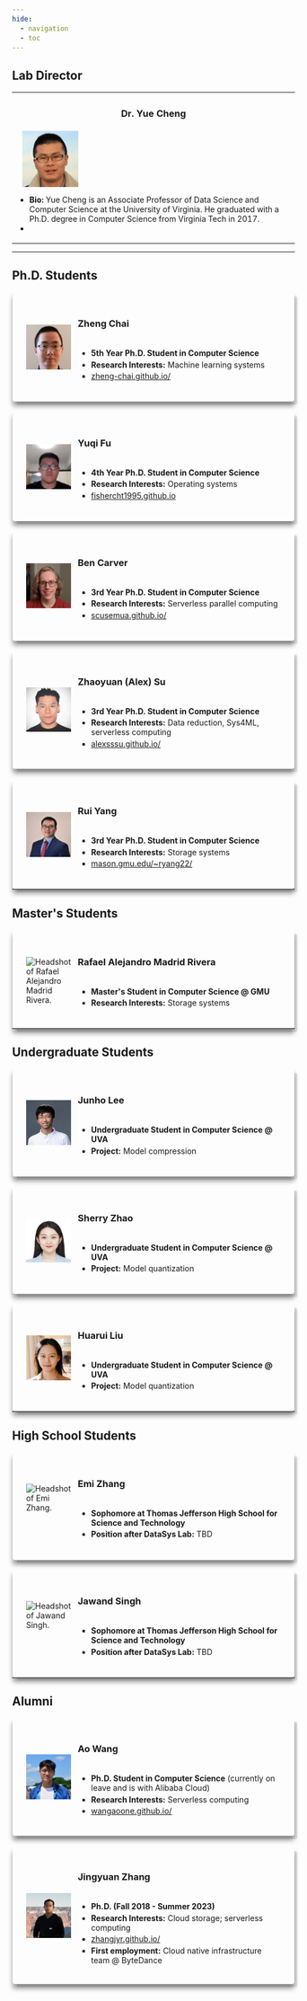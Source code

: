 ```yaml
---
hide:
  - navigation 
  - toc        
---
```


<script src="//code.iconify.design/1/1.0.6/iconify.min.js"></script>

<style>

  .responsive-grid {
    display: grid;
    width: 100%;
    grid-template-columns: repeat(1, 1fr);
    gap: 2rem;
  }

  @media screen and (min-width: 64rem) {
    .responsive-grid {
      grid-template-columns: repeat(3, 1fr);
    }
  }

  .card-wrapper {
    text-decoration: none;
    transition: none;
    background: none;
    padding: 0;
  }

  .card {
    position: relative;
    padding: 1.5rem;
    display: flex;
    flex-direction: row;
    -moz-box-align: center;
    align-items: center;
    height: 90%;
    -moz-box-pack: start;
    justify-content: flex-start;
    box-shadow: rgba(0, 0, 0, 0.1) 0.4rem 0.4rem 0px -0.0625rem, rgba(0, 0, 0, 0.40) 0px 0.50rem 0.5rem 0px;
    transition: all 0.6s cubic-bezier(0.165, 0.84, 0.44, 1) 0s;
  }

  .card:hover {
    box-shadow: rgba(0, 0, 0, 0.4) 0.40rem 0.40rem 0px -0.0625rem, rgba(0, 0, 0, 0.60) 0px 0.50rem 0.5rem 0px;
  }

  @media screen and (min-width: 75rem) {
    .card {
      padding: 2rem 2.5rem;
      margin: 0px 1px;
      border-radius: 4px;
    }
  }

  @media screen and (min-width: 36rem) {
    .card {
      padding: 1rem 1.5rem;
      margin: 0px 1px;
      border-radius: 4px;

    }
  }

  .card .logo {
    margin-right: 0.75rem;
    width: 80px;
    height: 80px;
  }

  .card .card-content {
    display: flex;
    flex: 1 1 0%;
    flex-direction: column;
    width: 100%;
  }

  .cardback{
  background-color: #ADAEB3;
  }

  #container-background {
        top: 0px;
        left: 0px;
        background-color: #ADAEB3; /* Use background-image or whatever suits you here */
        width: 100%; /* Your width */
        height: 70px; /* Your height */
    }​ 

  .card .card-content h3 {
    margin: 0;
  }
  
   .card .card-content h5 {
    margin: 0;
  }

  .card .card-content li {
    margin-top: 0.25em;
    margin-bottom: 0;
    font-size: 14px;
  }
  
  .li{
    font-size: 15px;
  }

  .card .card-content p {
    margin-top: 0.25em;
    margin-bottom: 0;
  }

  .card .card-content code {
    background: rgba(0, 0, 0, 0.05) none repeat scroll 0% 0%;
    padding: 2px 6px;
    border-radius: 4px;
  }


  .component-wrapper span.em {
    color: rgb(61, 61, 61);
  }

  .component-wrapper a {
    transition: color 125ms;
    padding: 2px 6px;
    margin: 0px 1px;
    border-radius: 4px;
    display: inline;
    cursor: pointer;
  }

  .component-wrapper a:hover {
    color: var(--md-typeset-a-color);
    background: var(--md-accent-fg-color--transparent);
  }
</style>


## Lab Director

<table width="600px">
	<tr>
		<th width="50%"> <h3>Dr. Yue Cheng</h3> </th>
	</tr>
	<tr>
		<td width="600px">
			&nbsp;&nbsp; <img style="vertical-align:middle" src="../images/YueCheng.png" width="100px">
			<ul>
				<li><b>Bio:</b> Yue Cheng is an Associate Professor of Data Science and Computer Science at the University of Virginia. He graduated with a Ph.D. degree in Computer Science from Virginia Tech in 2017. </li>
				<li><a target="_blank" href="https://tddg.github.io"><span class="iconify" data-align="bottom" data-width="26" data-height="26" data-icon="bx:bxs-home" data-inline="false"></span></a>&nbsp;&nbsp;
				<a target="_blank" href="https://scholar.google.com/citations?user=TMGwBH0AAAAJ&hl=en"><span class="iconify" data-align="bottom" data-width="26" data-height="26" data-icon="simple-icons:googlescholar" data-inline="false"></span></a>&nbsp;&nbsp;
				<a target="_blank" href="https://github.com/tddg"><span class="iconify" data-align="bottom" data-width="24" data-height="24" data-icon="ant-design:github-filled" data-inline="false"></span></a></li>
  			<ul>
		</td>
	</tr>
</table>

-------------------

## Ph.D. Students

<div class="responsive-grid">
  <div class="card">
    <div class="logo">
	  <img src="../images/ZhengChai.jpg" alt="Headshot of Zheng Chai.">
	</div>
	  <div class="card-content">
       	<h3>Zheng Chai</h3>
       	  <ul>
  			<li><b>5th Year Ph.D. Student in Computer Science</b></li>
  			<li><b>Research Interests:</b> Machine learning systems</li>
  			<li><span class="iconify" data-align="bottom" data-width="11" data-height="11" data-icon="el:home-alt" data-inline="false"></span> <a target="_blank" href="https://zheng-chai.github.io/">zheng-chai.github.io/</a></li>
		  </ul>
	  </div>
  </div>

  <div class="card">
    <div class="logo">
	  <img src="../images/YuqiFu.jpg" alt="Headshot of Yuqi Fu.">
	</div>
	  <div class="card-content">
       	<h3>Yuqi Fu</h3>
       	  <ul>
  			<li><b>4th Year Ph.D. Student in Computer Science</b></li>
  			<li><b>Research Interests:</b> Operating systems</li>
  			<li><span class="iconify" data-align="bottom" data-width="11" data-height="11" data-icon="el:home-alt" data-inline="false"></span> <a target="_blank" href="https://fishercht1995.github.io/">fishercht1995.github.io</a></li>
		  </ul>
	  </div>
  </div>

  <div class="card">
    <div class="logo">
	  <img src="../images/BenCarver.png" alt="Headshot of Ben Carver.">
	</div>
	  <div class="card-content">
       	<h3>Ben Carver</h3>
       	  <ul>
  			<li><b>3rd Year Ph.D. Student in Computer Science</b></li>
  			<li><b>Research Interests:</b> Serverless parallel computing</li>
  			<li><span class="iconify" data-align="bottom" data-width="11" data-height="11" data-icon="el:home-alt" data-inline="false"></span> <a target="_blank" href="https://scusemua.github.io/">scusemua.github.io/</a></li>
		  </ul>
	  </div>
  </div>

  <div class="card">
    <div class="logo">
	  <img src="../images/ZhaoyuanSu.jpg" alt="Headshot of Zhaoyuan Su.">
	</div>
	  <div class="card-content">
       	<h3>Zhaoyuan (Alex) Su</h3>
       	  <ul>
  			<li><b>3rd Year Ph.D. Student in Computer Science</b></li>
  			<li><b>Research Interests:</b> Data reduction, Sys4ML, serverless computing</li>
  			<li><span class="iconify" data-align="bottom" data-width="11" data-height="11" data-icon="el:home-alt" data-inline="false"></span> <a target="_blank" href="https://alexsssu.github.io/">alexsssu.github.io/</a></li>
		  </ul>
	  </div>
  </div>

  <div class="card">
    <div class="logo">
	  <img src="../images/RuiYang.jpeg" alt="Headshot of Rui Yang.">
	</div>
	  <div class="card-content">
       	<h3>Rui Yang</h3>
       	  <ul>
  			<li><b>3rd Year Ph.D. Student in Computer Science</b></li>
  			<li><b>Research Interests:</b> Storage systems</li>
  			<li><span class="iconify" data-align="bottom" data-width="11" data-height="11" data-icon="el:home-alt" data-inline="false"></span> <a target="_blank" href="https://mason.gmu.edu/~ryang22/">mason.gmu.edu/~ryang22/</a></li>
		  </ul>
	  </div>
  </div>
</div>

-------------------

## Master's Students

<div class="responsive-grid">
  <div class="card">
    <div class="logo">
	  <img src="../images/ttt.jpg" alt="Headshot of Rafael Alejandro Madrid Rivera.">
	</div>
	  <div class="card-content">
       	<h3>Rafael Alejandro Madrid Rivera</h3>
       	  <ul>
  			<li><b>Master's Student in Computer Science @ GMU</b></li>
  			<li><b>Research Interests:</b> Storage systems</li>
		  </ul>
	  </div>
  </div>
</div>


-------------------

## Undergraduate Students

<div class="responsive-grid">
  <div class="card">
    <div class="logo">
	  <img src="../images/JunhoLee.jpg" alt="Headshot of Junho Lee.">
	</div>
	  <div class="card-content">
       	<h3>Junho Lee</h3>
       	  <ul>
  			<li><b>Undergraduate Student in Computer Science @ UVA</b></li>
  			<li><b>Project:</b> Model compression</li>
		  </ul>
	  </div>
  </div>

  <div class="card">
    <div class="logo">
	  <img src="../images/SherryZhao.png" alt="Headshot of Ziqian (Sherry) Zhao.">
	</div>
	  <div class="card-content">
       	<h3>Sherry Zhao</h3>
       	  <ul>
  			<li><b>Undergraduate Student in Computer Science @ UVA</b></li>
  			<li><b>Project:</b> Model quantization</li>
		  </ul>
	  </div>
  </div>
  
  <div class="card">
    <div class="logo">
	  <img src="../images/HuaruiLiu.jpg" alt="Headshot of Huarui Liu.">
	</div>
	  <div class="card-content">
       	<h3>Huarui Liu</h3>
       	  <ul>
  			<li><b>Undergraduate Student in Computer Science @ UVA</b></li>
  			<li><b>Project:</b> Model quantization</li>
		  </ul>
	  </div>
  </div>
</div>



-------------------

## High School Students

<div class="responsive-grid">
  <div class="card">
    <div class="logo">
	  <img src="../images/ttt.jpg" alt="Headshot of Emi Zhang.">
	</div>
	  <div class="card-content">
       	<h3>Emi Zhang</h3>
       	  <ul>
  			<li><b>Sophomore at Thomas Jefferson High School for Science and Technology</b></li>
  			<li><b>Position after DataSys Lab:</b> TBD</li>
		  </ul>
	  </div>
  </div>

  <div class="card">
    <div class="logo">
	  <img src="../images/ttt.jpg" alt="Headshot of Jawand Singh.">
	</div>
	  <div class="card-content">
       	<h3>Jawand Singh</h3>
       	  <ul>
  			<li><b>Sophomore at Thomas Jefferson High School for Science and Technology</b></li>
  			<li><b>Position after DataSys Lab:</b> TBD</li>
		  </ul>
	  </div>
  </div>
</div>


-------------------

## Alumni

<div class="responsive-grid">
  <div class="card">
    <div class="logo">
	  <img src="../images/AoWang.jpeg" alt="Headshot of Ao Wang.">
	</div>
	  <div class="card-content">
       	<h3>Ao Wang</h3>
       	  <ul>
  			<li><b>Ph.D. Student in Computer Science</b> (currently on leave and is with Alibaba Cloud)</li>
  			<li><b>Research Interests:</b> Serverless computing</li>
  			<li><span class="iconify" data-align="bottom" data-width="11" data-height="11" data-icon="el:home-alt" data-inline="false"></span> <a target="_blank" href="https://wangaoone.github.io/">wangaoone.github.io/</a></li>
		  </ul>
	  </div>
  </div>

  <div class="card">
    <div class="logo">
	  <img src="../images/JingyuanZhang.jpg" alt="Headshot of Jingyuan Zhang.">
	</div>
	  <div class="card-content">
       	<h3>Jingyuan Zhang</h3>
       	  <ul>
  			<li><b>Ph.D. (Fall 2018 - Summer 2023)</b></li>
  			<li><b>Research Interests:</b> Cloud storage; serverless computing</li>
  			<li><span class="iconify" data-align="bottom" data-width="11" data-height="11" data-icon="el:home-alt" data-inline="false"></span> <a target="_blank" href="https://zhangjyr.github.io/">zhangjyr.github.io/</a></li>
			<li><b>First employment:</b> Cloud native infrastructure team @ ByteDance
		  </ul>
	  </div>
  </div>
</div>

